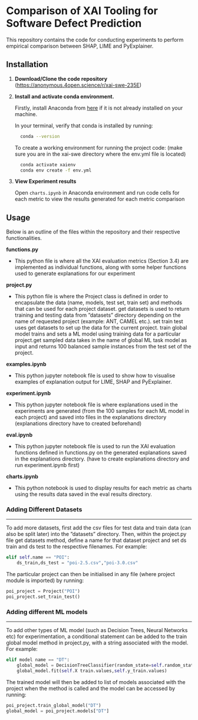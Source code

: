 # Comparison of XAI Tooling for Software Defect Prediction

This repository contains the code for conducting experiments to perform empirical comparison between SHAP, LIME and PyExplainer. 

## Installation
1. **Download/Clone the code repository**  (https://anonymous.4open.science/r/xai-swe-235E)
2. **Install and activate conda environment.**

   Firstly, install Anaconda from [here](https://docs.anaconda.com/anaconda/install/) if it is
not already installed on your machine.

   In your terminal, verify that conda is installed by running:

   ```bash
     conda --version
   ```
   To create a working environment for running the project code:
   (make sure you are in the xai-swe directory where the env.yml file is located)
   ```bash
     conda activate xaienv
     conda env create -f env.yml
   ```

3. **View Experiment results**

   Open `charts.ipynb` in Anaconda environment and run code cells for each metric to view
the results generated for each metric comparison


## Usage

Below is an outline of the files within the repository and their respective functionalities.

**functions.py**
- This python file is where all the XAI evaluation metrics (Section 3.4) are implemented as
individual functions, along with some helper functions used to generate explanations for our
experiment

**project.py**
- This python file is where the Project class is defined in order to encapsulate the data (name,
models, test set, train set) and methods that can be used for each project dataset. get datasets
is used to return training and testing data from ”datasets” directory depending on the name of
requested project (example: ANT, CAMEL etc.). set train test uses get datasets to set
up the data for the current project. train global model trains and sets a ML model using
training data for a particular project.get sampled data takes in the name of global ML task
model as input and returns 100 balanced sample instances from the test set of the project.

**examples.ipynb**
- This python jupyter notebook file is used to show how to visualise examples of explanation
output for LIME, SHAP and PyExplainer.

**experiment.ipynb**
- This python jupyter notebook file is where explanations used in the experiments are generated
(from the 100 samples for each ML model in each project) and saved into files in the explanations
directory (explanations directory have to created beforehand)

**eval.ipynb**
- This python jupyter notebook file is used to run the XAI evaluation functions defined in
functions.py on the generated explanations saved in the explanations directory. (have to create
explanations directory and run experiment.ipynb first)

**charts.ipynb**
- This python notebook is used to display results for each metric as charts using the results data
saved in the eval results directory.

### Adding Different Datasets
---
To add more datasets, first add the csv files for test data and train data (can also be
split later) into the ”datasets” directory. Then, within the project.py file get datasets
method, define a name for that dataset project and set ds train and ds test to the respective filenames. For example:
```python
elif self.name == "POI":
    ds_train,ds_test = "poi-2.5.csv","poi-3.0.csv"
```
The particular project can then be initialised in any file (where project module is imported)
by running:
```python
poi_project = Project("POI")
poi_project.set_train_test()
```

### Adding different ML models
---
To add other types of ML model (such as Decision Trees, Neural Networks etc) for experimentation, a conditional statement can be added to the train global model method in
project.py, with a string associated with the model. For example:
```python
elif model name == "DT":
    global_model = DecisionTreeClassifier(random_state=self.random_state)
    global_model.fit(self.X train.values,self.y_train.values)
```
The trained model will then be added to list of models associated with the project
when the method is called and the model can be accessed by running:
```python
poi_project.train_global_model("DT")
global_model = poi_project.models["DT"]
```
